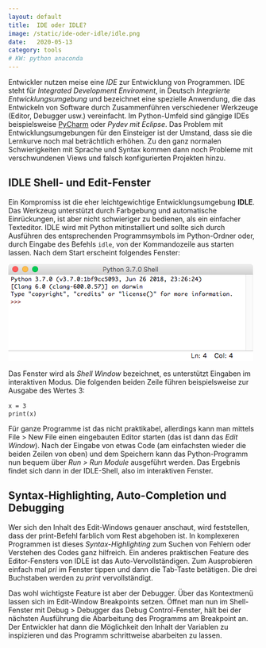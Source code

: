 ```yaml
---
layout: default
title:  IDE oder IDLE?
image: /static/ide-oder-idle/idle.png
date:   2020-05-13
category: tools
# KW: python anaconda
---
```


Entwickler nutzen meise eine _IDE_ zur Entwicklung von Programmen. IDE steht für *Integrated Development Enviroment*, in Deutsch *Integrierte Entwicklungsumgebung* und bezeichnet eine spezielle Anwendung, die das Entwickeln von Software durch Zusammenführen verschiedener Werkzeuge (Editor, Debugger usw.) vereinfacht. Im Python-Umfeld sind gängige IDEs beispielsweise [PyCharm](https://www.jetbrains.com/de-de/pycharm/) oder *Pydev mit Eclipse*. Das Problem mit Entwicklungsumgebungen für den Einsteiger ist der Umstand, dass sie die Lernkurve noch mal beträchtlich erhöhen. Zu den ganz normalen Schwierigkeiten mit Sprache und Syntax kommen dann noch Probleme mit verschwundenen Views und falsch konfigurierten Projekten hinzu.

## IDLE Shell- und Edit-Fenster

Ein Kompromiss ist die eher leichtgewichtige Entwicklungsumgebung **IDLE**. Das Werkzeug unterstützt durch Farbgebung und automatische Einrückungen, ist aber nicht schwieriger zu bedienen, als ein einfacher Texteditor. IDLE wird mit Python mitinstalliert und sollte sich durch Ausführen des entsprechenden Programmsymbols im Python-Ordner oder, durch Eingabe des Befehls `idle`, von der Kommandozeile aus starten lassen. Nach dem Start erscheint folgendes Fenster:

![IDLE](/static/ide-oder-idle/idle.png)

Das Fenster wird als *Shell Window* bezeichnet, es unterstützt Eingaben im interaktiven Modus. Die folgenden beiden Zeile führen beispielsweise zur Ausgabe des Wertes 3:

    x = 3
    print(x)

Für ganze Programme ist das nicht praktikabel, allerdings kann man mittels File > New File einen eingebauten Editor starten (das ist dann das *Edit Window*). Nach der Eingabe von etwas Code (am einfachsten wieder die beiden Zeilen von oben) und dem Speichern kann das Python-Programm nun bequem über _Run > Run Module_ ausgeführt werden. Das Ergebnis findet sich dann in der IDLE-Shell, also im interaktiven Fenster.

## Syntax-Highlighting, Auto-Completion und Debugging

Wer sich den Inhalt des Edit-Windows genauer anschaut, wird feststellen, dass der print-Befehl farblich vom Rest abgehoben ist. In komplexeren Programmen ist dieses *Syntax-Highlighting* zum Suchen von Fehlern oder Verstehen des Codes ganz hilfreich. Ein anderes praktischen Feature des Editor-Fensters von IDLE ist das Auto-Vervollständigen. Zum Ausprobieren einfach mal *pri* im Fenster tippen und dann die Tab-Taste betätigen. Die drei Buchstaben werden zu *print* vervollständigt.

Das wohl wichtigste Feature ist aber der Debugger. Über das Kontextmenü lassen sich im Edit-Window Breakpoints setzen. Öffnet man nun im Shell-Fenster mit Debug > Debugger das Debug Control-Fenster, hält bei der nächsten Ausführung die Abarbeitung des Programms am Breakpoint an. Der Entwickler hat dann die Möglichkeit den Inhalt der Variablen zu inspizieren und das Programm schrittweise abarbeiten zu lassen.
